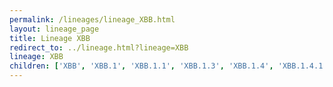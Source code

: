 ```yaml
---
permalink: /lineages/lineage_XBB.html
layout: lineage_page
title: Lineage XBB
redirect_to: ../lineage.html?lineage=XBB
lineage: XBB
children: ['XBB', 'XBB.1', 'XBB.1.1', 'XBB.1.3', 'XBB.1.4', 'XBB.1.4.1', 'XBB.1.5', 'XBB.1.5.1', 'XBB.1.5.2', 'XBB.1.5.3', 'XBB.1.5.4', 'XBB.1.5.5', 'XBB.1.5.6', 'XBB.1.5.7', 'XBB.1.5.8', 'XBB.1.5.9', 'XBB.1.5.10', 'XBB.1.5.11', 'XBB.1.5.12', 'XBB.1.5.13', 'XBB.1.5.14', 'XBB.1.5.15', 'XBB.1.5.16', 'XBB.1.5.17', 'XBB.1.5.18', 'XBB.1.5.19', 'XBB.1.5.20', 'XBB.1.5.21', 'XBB.1.5.22', 'XBB.1.5.23', 'XBB.1.5.24', 'XBB.1.5.25', 'XBB.1.5.26', 'XBB.1.5.27', 'XBB.1.5.28', 'XBB.1.5.29', 'XBB.1.5.30', 'XBB.1.5.31', 'XBB.1.5.32', 'XBB.1.5.33', 'XBB.1.5.34', 'XBB.1.5.35', 'XBB.1.5.36', 'XBB.1.5.37', 'XBB.1.5.38', 'XBB.1.5.39', 'XBB.1.6', 'XBB.1.7', 'XBB.1.8', 'XBB.1.9', 'XBB.1.9.1', 'XBB.1.9.2', 'XBB.1.9.3', 'XBB.1.9.4', 'XBB.1.9.5', 'XBB.1.10', 'XBB.1.11', 'XBB.1.11.1', 'XBB.1.12', 'XBB.1.13', 'XBB.1.14', 'XBB.1.15', 'XBB.1.16', 'XBB.1.16.1', 'XBB.1.17', 'XBB.1.17.1', 'XBB.1.17.2', 'XBB.1.18', 'XBB.1.18.1', 'XBB.1.19', 'XBB.1.19.1', 'XBB.1.20', 'XBB.1.21', 'XBB.1.22', 'XBB.1.22.1', 'XBB.1.22.2', 'XBB.1.23', 'XBB.1.24', 'XBB.1.25', 'XBB.1.26', 'XBB.1.27', 'XBB.1.28', 'XBB.1.29', 'XBB.1.30', 'XBB.2', 'XBB.2.1', 'XBB.2.2', 'XBB.2.3', 'XBB.2.3.1', 'XBB.2.3.2', 'XBB.2.4', 'XBB.2.5', 'XBB.2.6', 'XBB.2.7', 'XBB.2.7.1', 'XBB.2.8', 'XBB.3', 'XBB.3.1', 'XBB.3.2', 'XBB.3.3', 'XBB.4', 'XBB.4.1', 'XBB.5', 'XBB.6', 'XBB.6.1', 'XBB.7', 'XBB.8']
---
```

